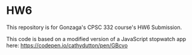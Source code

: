 # HW6

This repository is for Gonzaga's CPSC 332 course's HW6 Submission.

This code is based on a modified version of a JavaScript stopwatch app here: https://codepen.io/cathydutton/pen/GBcvo
